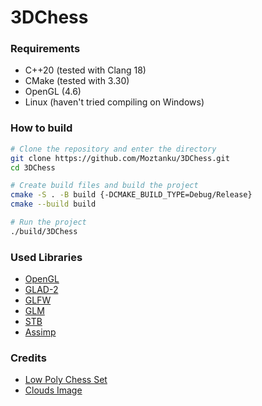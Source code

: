# 3DChess

### Requirements
- C++20 (tested with Clang 18)
- CMake (tested with 3.30)
- OpenGL (4.6)
- Linux (haven't tried compiling on Windows)

### How to build
```bash
# Clone the repository and enter the directory
git clone https://github.com/Moztanku/3DChess.git
cd 3DChess

# Create build files and build the project
cmake -S . -B build {-DCMAKE_BUILD_TYPE=Debug/Release}
cmake --build build

# Run the project
./build/3DChess
```

### Used Libraries
- [OpenGL](https://www.opengl.org/)
- [GLAD-2](https://gen.glad.sh/)
- [GLFW](https://www.glfw.org/)
- [GLM](https://github.com/g-truc/glm)
- [STB](https://github.com/nothings/stb)
- [Assimp](https://assimp.org/)

### Credits
- [Low Poly Chess Set](https://sketchfab.com/robie1)
- [Clouds Image](https://www.pexels.com/photo/blue-skies-53594/)